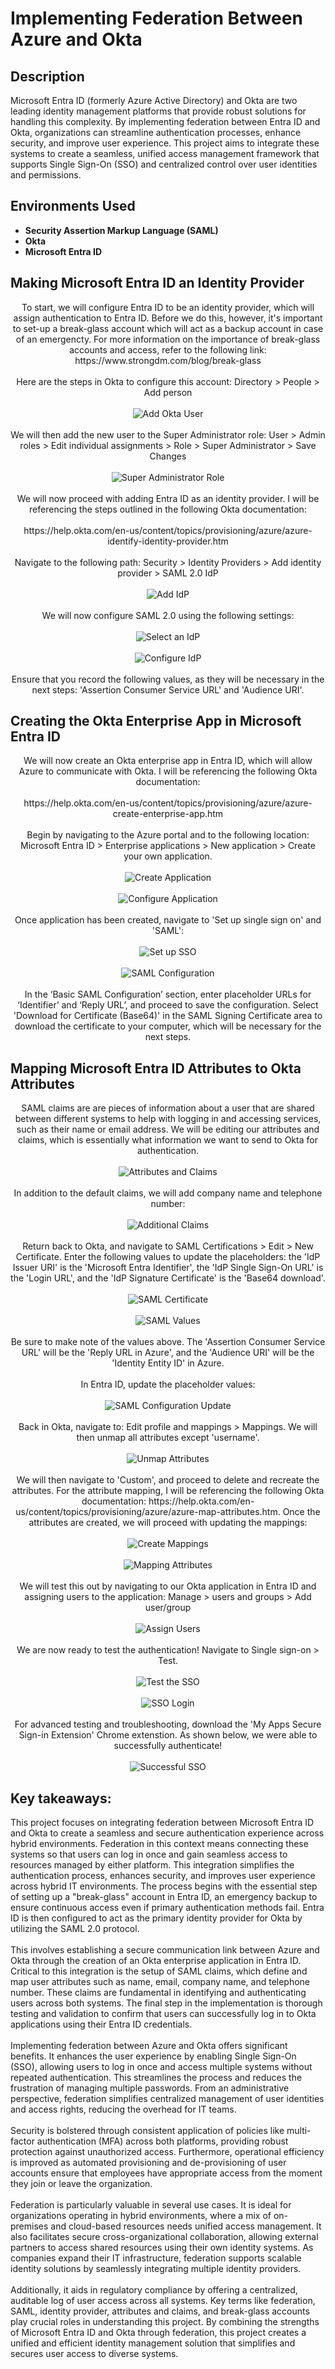 <h1>Implementing Federation Between Azure and Okta</h1>

<h2>Description</h2>
Microsoft Entra ID (formerly Azure Active Directory) and Okta are two leading identity management platforms that provide robust solutions for handling this complexity. By implementing federation between Entra ID and Okta, organizations can streamline authentication processes, enhance security, and improve user experience. This project aims to integrate these systems to create a seamless, unified access management framework that supports Single Sign-On (SSO) and centralized control over user identities and permissions.
<br />

<h2>Environments Used </h2>

- <b>Security Assertion Markup Language (SAML)</b>
- <b>Okta</b>
- <b>Microsoft Entra ID</b>

<h2>Making Microsoft Entra ID an Identity Provider</h2> 

<p align="center">
To start, we will configure Entra ID to be an identity provider, which will assign authentication to Entra ID. Before we do this, however, it's important to set-up a break-glass account which will act as a backup account in case of an emergencty. For more information on the importance of break-glass accounts and access, refer to the following link: https://www.strongdm.com/blog/break-glass
  <br/>
 <br/>
Here are the steps in Okta to configure this account: Directory > People > Add person 
 <br/>
 <br/>
<img src="https://i.imgur.com/NBmVOHA.png" alt="Add Okta User"/>
 <br/>
 <br/>
We will then add the new user to the Super Administrator role: User > Admin roles > Edit individual assignments  > Role > Super Administrator > Save Changes 
 <br/>
 <br/>
<img src="https://i.imgur.com/LhGkYf9.png" alt="Super Administrator Role"/>
  <br/>
 <br/>
We will now proceed with adding Entra ID as an identity provider. I will be referencing the steps outlined in the following Okta documentation: 
<br/>
<br/>
https://help.okta.com/en-us/content/topics/provisioning/azure/azure-identify-identity-provider.htm
<br/>
<br/>
Navigate to the following path: Security > Identity Providers > Add identity provider > SAML 2.0 IdP
 <br/>
 <br/>
<img src="https://i.imgur.com/yuHcciM.png" alt="Add IdP"/>
<br/>
<br/>
We will now configure SAML 2.0 using the following settings: 
 <br/>
 <br/>
<img src="https://i.imgur.com/jfwtPyg.png" alt="Select an IdP"/>
 <br/>
 <br/>
<img src="https://i.imgur.com/tQ9gCxu.png" alt="Configure IdP"/>
 <br/>
 <br/>
Ensure that you record the following values, as they will be necessary in the next steps: 'Assertion Consumer Service URL' and 'Audience URI'. 
 
<h2>Creating the Okta Enterprise App in Microsoft Entra ID</h2> 
<p align="center">
We will now create an Okta enterprise app in Entra ID, which will allow Azure to communicate with Okta. I will be referencing the following Okta documentation: 
<br/>
<br/>
https://help.okta.com/en-us/content/topics/provisioning/azure/azure-create-enterprise-app.htm
<br/>
<br/>
Begin by navigating to the Azure portal and to the following location: Microsoft Entra ID > Enterprise applications > New application > Create your own application. 
<br/>
<br/>
<img src="https://i.imgur.com/5kU6VKQ.png" alt="Create Application"/>
<br/>
<br/>
<img src="https://i.imgur.com/p1iCU3w.png" alt="Configure Application"/>
<br/>
<br/>
Once application has been created, navigate to 'Set up single sign on' and 'SAML':
<br/>
<br/>
<img src="https://i.imgur.com/GdltHN0.png" alt="Set up SSO"/>
<br/>
<br/>
<img src="https://i.imgur.com/3iLe5V6.png" alt="SAML Configuration"/>
<br/>
<br/>
In the ‘Basic SAML Configuration’ section, enter placeholder URLs for ‘Identifier’ and ‘Reply URL’, and proceed to save the configuration. Select 'Download for Certificate (Base64)' in the SAML Signing Certificate area to download the certificate to your computer, which will be necessary for the next steps. 

<h2>Mapping Microsoft Entra ID Attributes to Okta Attributes</h2> 
 <p align="center">
SAML claims are are pieces of information about a user that are shared between different systems to help with logging in and accessing services, such as their name or email address. We will be editing our attributes and claims, which is essentially what information we want to send to Okta for authentication. 
 <br/>
 <br/>
 <img src="https://i.imgur.com/Pzmbstz.png" alt="Attributes and Claims"/>
  <br/>
  <br/>
In addition to the default claims, we will add company name and telephone number: 
<br/>
 <br/>
 <img src="https://i.imgur.com/c3QstfC.png" alt="Additional Claims"/>
 <br/>
 <br/>
Return back to Okta, and navigate to SAML Certifications > Edit > New Certificate. Enter the following values to update the placeholders: the 'IdP Issuer URI' is the 'Microsoft Entra Identifier', the 'IdP Single Sign-On URL' is the 'Login URL', and the 'IdP Signature Certificate' is the 'Base64 download'. 
<br/>
 <br/>
 <img src="https://i.imgur.com/DR3tYq1.png" alt="SAML Certificate"/>
 <br/>
 <br/>
 <img src="https://i.imgur.com/peyTXNw.png" alt="SAML Values"/>
  <br/>
 <br/>
 Be sure to make note of the values above. The 'Assertion Consumer Service URL' will be the 'Reply URL in Azure', and the 'Audience URI' will be the 'Identity Entity ID' in Azure.  
<br/>
<br/>
In Entra ID, update the placeholder values: 
<br/>
<br/>
<img src="https://i.imgur.com/lDoz3p7.png" alt="SAML Configuration Update"/>
 <br/>
 <br/>
Back in Okta, navigate to: Edit profile and mappings > Mappings. We will then unmap all attributes except 'username'. 
<br/>
<br/>
<img src="https://i.imgur.com/trmCk9u.png" alt="Unmap Attributes"/>
 <br/>
 <br/>
We will then navigate to 'Custom', and proceed to delete and recreate the attributes. For the attribute mapping, I will be referencing the following Okta documentation: https://help.okta.com/en-us/content/topics/provisioning/azure/azure-map-attributes.htm. Once the attributes are created, we will proceed with updating the mappings: 
 <br/>
 <br/>
<img src="https://i.imgur.com/nzHv3uy.png" alt="Create Mappings"/>
<br />
<br />
 <img src="https://i.imgur.com/r36IKV9.png" alt="Mapping Attributes"/>
 <br />
<br />
We will test this out by navigating to our Okta application in Entra ID and assigning users to the application: Manage > users and groups > Add user/group 
<br />
<br />
<img src="https://i.imgur.com/519WGJ6.png" alt="Assign Users"/>
<br />
<br />
We are now ready to test the authentication! Navigate to Single sign-on > Test. 
<br />
<br />
<img src="https://i.imgur.com/XC7Yhjs.png" alt="Test the SSO"/>
<br />
<br />
<img src="https://i.imgur.com/ytzqWAk.png" alt="SSO Login"/>
<br />
<br />
For advanced testing and troubleshooting, download the 'My Apps Secure Sign-in Extension' Chrome extenstion. As shown below, we were able to successfully authenticate! 
<br />
<br />
<img src="https://i.imgur.com/fIbnlYn.png" alt="Successful SSO"/>
<h2>Key takeaways:</h2>
This project focuses on integrating federation between Microsoft Entra ID and Okta to create a seamless and secure authentication experience across hybrid environments. Federation in this context means connecting these systems so that users can log in once and gain seamless access to resources managed by either platform. This integration simplifies the authentication process, enhances security, and improves user experience across hybrid IT environments. The process begins with the essential step of setting up a "break-glass" account in Entra ID, an emergency backup to ensure continuous access even if primary authentication methods fail. Entra ID is then configured to act as the primary identity provider for Okta by utilizing the SAML 2.0 protocol. 
<br/>
<br/>
This involves establishing a secure communication link between Azure and Okta through the creation of an Okta enterprise application in Entra ID. Critical to this integration is the setup of SAML claims, which define and map user attributes such as name, email, company name, and telephone number. These claims are fundamental in identifying and authenticating users across both systems. The final step in the implementation is thorough testing and validation to confirm that users can successfully log in to Okta applications using their Entra ID credentials.
<br/>
<br/>
Implementing federation between Azure and Okta offers significant benefits. It enhances the user experience by enabling Single Sign-On (SSO), allowing users to log in once and access multiple systems without repeated authentication. This streamlines the process and reduces the frustration of managing multiple passwords. From an administrative perspective, federation simplifies centralized management of user identities and access rights, reducing the overhead for IT teams. 
<br/>
<br/>   
Security is bolstered through consistent application of policies like multi-factor authentication (MFA) across both platforms, providing robust protection against unauthorized access. Furthermore, operational efficiency is improved as automated provisioning and de-provisioning of user accounts ensure that employees have appropriate access from the moment they join or leave the organization.
<br/>
<br/>
Federation is particularly valuable in several use cases. It is ideal for organizations operating in hybrid environments, where a mix of on-premises and cloud-based resources needs unified access management. It also facilitates secure cross-organizational collaboration, allowing external partners to access shared resources using their own identity systems. As companies expand their IT infrastructure, federation supports scalable identity solutions by seamlessly integrating multiple identity providers. 
<br/>
<br/>   
Additionally, it aids in regulatory compliance by offering a centralized, auditable log of user access across all systems. Key terms like federation, SAML, identity provider, attributes and claims, and break-glass accounts play crucial roles in understanding this project. By combining the strengths of Microsoft Entra ID and Okta through federation, this project creates a unified and efficient identity management solution that simplifies and secures user access to diverse systems.
<p align="center">
<!--
 ```diff
- text in red
+ text in green
! text in orange
# text in gray
@@ text in purple (and bold)@@
```
--!>
